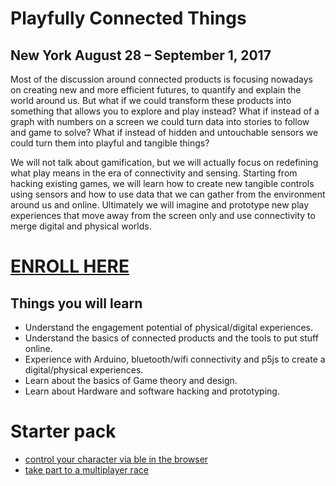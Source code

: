 # Playfully Connected Things

## New York August 28 – September 1, 2017

Most of the discussion around connected products is focusing nowadays on creating new and more efficient futures, to quantify and explain the world around us. But what if we could transform these products into something that allows you to explore and play instead? What if instead of a graph with numbers on a screen we could turn data into stories to follow and game to solve? What if instead of hidden and untouchable sensors we could turn them into playful and tangible things?

We will not talk about gamification, but we will actually focus on redefining what play means in the era of connectivity and sensing. Starting from hacking existing games, we will learn how to create new tangible controls using sensors and how to use data that we can gather from the environment around us and online. Ultimately we will imagine and prototype new play experiences that move away from the screen only and use connectivity to merge digital and physical worlds.

# [ENROLL HERE](http://ciid.dk/education/summer-school/ciid-summer-school-2017-nyc/workshops/playfully-connected-things/)

## Things you will learn
- Understand the engagement potential of physical/digital experiences.
- Understand the basics of connected products and the tools to put stuff online.
- Experience with Arduino, bluetooth/wifi connectivity and p5js to create a digital/physical experiences.
- Learn about the basics of Game theory and design.
- Learn about Hardware and software hacking and prototyping.

# Starter pack


- [control your character via ble in the browser](ble-example)
- [take part to a multiplayer race](multiplayerNetwork)
